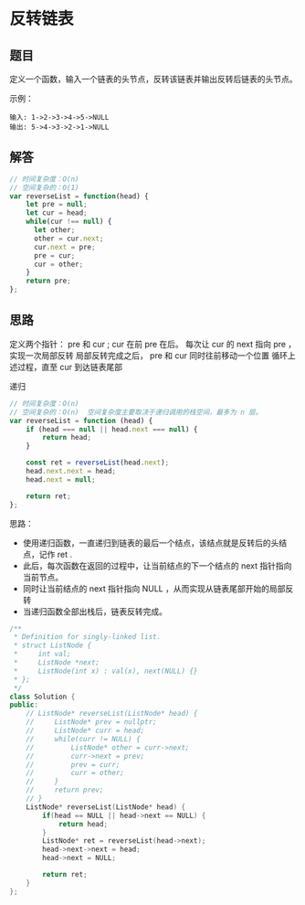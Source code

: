 # 反转链表

## 题目
定义一个函数，输入一个链表的头节点，反转该链表并输出反转后链表的头节点。

示例：
```
输入: 1->2->3->4->5->NULL
输出: 5->4->3->2->1->NULL
```

## 解答
```js
// 时间复杂度：O(n)
// 空间复杂的：O(1)
var reverseList = function(head) {
    let pre = null;
    let cur = head;
    while(cur !== null) {
      let other;
      other = cur.next;
      cur.next = pre;
      pre = cur;
      cur = other;
    }
    return pre;
};
```

## 思路
定义两个指针： pre 和 cur ; cur 在前 pre 在后。
每次让 cur 的 next 指向 pre ，实现一次局部反转
局部反转完成之后， pre 和 cur 同时往前移动一个位置
循环上述过程，直至 cur 到达链表尾部


递归
```js
// 时间复杂度：O(n)
// 空间复杂的：O(n)  空间复杂度主要取决于递归调用的栈空间，最多为 n 层。
var reverseList = function (head) {
	if (head === null || head.next === null) {
		return head;
	}

	const ret = reverseList(head.next);
	head.next.next = head;
	head.next = null;

	return ret;
};
```

思路：
* 使用递归函数，一直递归到链表的最后一个结点，该结点就是反转后的头结点，记作 ret .
* 此后，每次函数在返回的过程中，让当前结点的下一个结点的 next 指针指向当前节点。
* 同时让当前结点的 next 指针指向 NULL ，从而实现从链表尾部开始的局部反转
* 当递归函数全部出栈后，链表反转完成。

```c++
/**
 * Definition for singly-linked list.
 * struct ListNode {
 *     int val;
 *     ListNode *next;
 *     ListNode(int x) : val(x), next(NULL) {}
 * };
 */
class Solution {
public:
    // ListNode* reverseList(ListNode* head) {
    //     ListNode* prev = nullptr;
    //     ListNode* curr = head;
    //     while(curr != NULL) {
    //         ListNode* other = curr->next;
    //         curr->next = prev;
    //         prev = curr;
    //         curr = other;
    //     }
    //     return prev;
    // }
    ListNode* reverseList(ListNode* head) {
        if(head == NULL || head->next == NULL) {
            return head;
        }
        ListNode* ret = reverseList(head->next);
        head->next->next = head;
        head->next = NULL;

        return ret;
    }
};
```